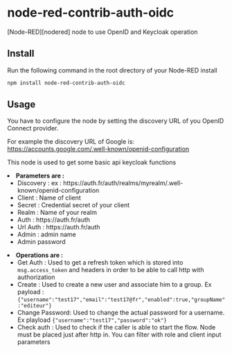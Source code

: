 # node-red-contrib-auth-oidc

[Node-RED][nodered] node to use OpenID and Keycloak operation


## Install

Run the following command in the root directory of your Node-RED install

```bash
npm install node-red-contrib-auth-oidc
```

## Usage

You have to configure the node by setting the discovery URL of you OpenID
Connect provider.

For example the discovery URL of Google is:
https://accounts.google.com/.well-known/openid-configuration

  <p>
    This node is used to get some basic api keycloak functions
  <p>
    <li><b>Parameters are :</b>
      <ul>
        <li>Discovery : ex : https://auth.fr/auth/realms/myrealm/.well-known/openid-configuration </li>
        <li>Client : Name of client </li>
        <li>Secret : Credential secret of your client </li>
        <li>Realm : Name of your realm </li>
        <li>Auth : https://auth.fr/auth </li>
        <li>Url Auth : https://auth.fr/auth </li>
        <li>Admin : admin name </li>
        <li>Admin password</li>
      </ul>
    </li>
  </p>
  <p>
    <li><b>Operations are : </b>
      <ul>
        <li>Get Auth : Used to get a refresh token which is stored into <code>msg.access_token</code> and headers in order to be able to call http with authorization  </li>
        <li>Create : Used to create a new user and associate him to a group. Ex payload : <code>{"username":"test17","email":"test17@fr","enabled":true,"groupName":"editeur"}</code>  </li>
        <li>Change Password: Used to change the actual password for a username. Ex playload <code>{"username":"test17","password":"ok"}</code></li>
        <li>Check auth : Used to check if the caller is able to start the flow. Node must be placed just after http in. You can filter with role and client input parameters</li>
      </ul>
    </li>
  </p>  
